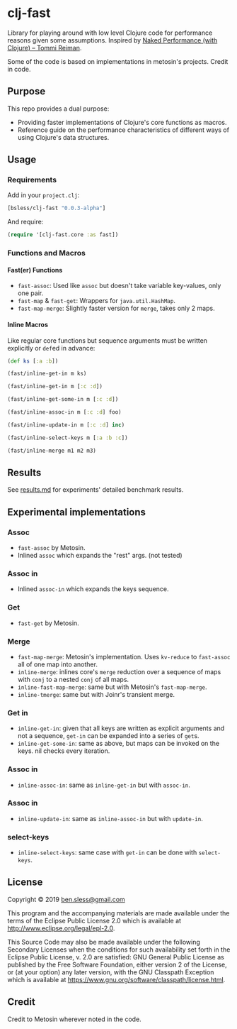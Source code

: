 # clj-fast

Library for playing around with low level Clojure code for performance
reasons given some assumptions. Inspired by [Naked Performance (with
Clojure) – Tommi Reiman](https://www.youtube.com/watch?v=3SSHjKT3ZmA).

Some of the code is based on implementations in metosin's projects. Credit in code.

## Purpose

This repo provides a dual purpose:
- Providing faster implementations of Clojure's core functions as
  macros.
- Reference guide on the performance characteristics of different ways
  of using Clojure's data structures.

## Usage

### Requirements

Add in your `project.clj`:

```clojure
[bsless/clj-fast "0.0.3-alpha"]
```

And require:

```clojure
(require '[clj-fast.core :as fast])
```

### Functions and Macros

#### Fast(er) Functions

- `fast-assoc`: Used like `assoc` but doesn't take variable key-values,
  only one pair.
- `fast-map` & `fast-get`: Wrappers for `java.util.HashMap`.
- `fast-map-merge`: Slightly faster version for `merge`, takes only 2
  maps.

#### Inline Macros

Like regular core functions but sequence arguments must be written
explicitly or `def`ed in advance:

```clojure
(def ks [:a :b])

(fast/inline-get-in m ks)

(fast/inline-get-in m [:c :d])

(fast/inline-get-some-in m [:c :d])

(fast/inline-assoc-in m [:c :d] foo)

(fast/inline-update-in m [:c :d] inc)

(fast/inline-select-keys m [:a :b :c])

(fast/inline-merge m1 m2 m3)
```

## Results

See [results.md](doc/results.md) for experiments' detailed benchmark results.

## Experimental implementations

### Assoc

- `fast-assoc` by Metosin.
- Inlined `assoc` which expands the "rest" args. (not tested)

### Assoc in

- Inlined `assoc-in` which expands the keys sequence.

### Get

- `fast-get` by Metosin.

### Merge

- `fast-map-merge`: Metosin's implementation. Uses `kv-reduce` to
  `fast-assoc` all of one map into another.
- `inline-merge`: inlines core's `merge` reduction over a sequence of
  maps with `conj` to a nested `conj` of all maps.
- `inline-fast-map-merge`: same but with Metosin's `fast-map-merge`.
- `inline-tmerge`: same but with Joinr's transient merge.

### Get in

- `inline-get-in`: given that all keys are written as explicit arguments
  and not a sequence, `get-in` can be expanded into a series of `get`s.
- `inline-get-some-in`: same as above, but maps can be invoked on the
  keys. nil checks every iteration.

### Assoc in

- `inline-assoc-in`: same as `inline-get-in` but with `assoc-in`.

### Assoc in

- `inline-update-in`: same as `inline-assoc-in` but with `update-in`.

### select-keys

- `inline-select-keys`: same case with `get-in` can be done with
`select-keys`.

## License

Copyright © 2019 ben.sless@gmail.com

This program and the accompanying materials are made available under the
terms of the Eclipse Public License 2.0 which is available at
http://www.eclipse.org/legal/epl-2.0.

This Source Code may also be made available under the following Secondary
Licenses when the conditions for such availability set forth in the Eclipse
Public License, v. 2.0 are satisfied: GNU General Public License as published by
the Free Software Foundation, either version 2 of the License, or (at your
option) any later version, with the GNU Classpath Exception which is available
at https://www.gnu.org/software/classpath/license.html.

## Credit

Credit to Metosin wherever noted in the code.
